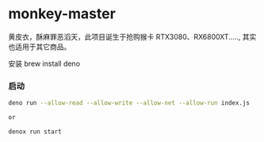 # monkey-master

黄皮衣，酥麻罪恶滔天，此项目诞生于抢购猴卡 RTX3080、RX6800XT....., 其实也适用于其它商品。

安装 brew install deno

### 启动

``` bash
deno run --allow-read --allow-write --allow-net --allow-run index.js   

or

denox run start
```
